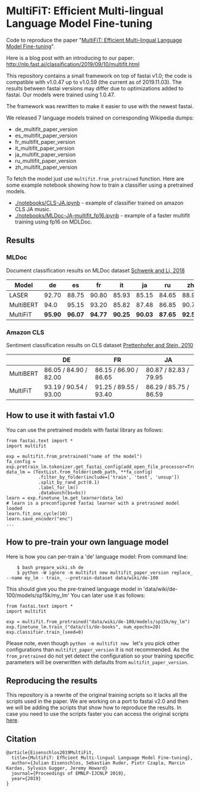 
# MultiFiT: Efficient Multi-lingual Language Model Fine-tuning
Code to reproduce the paper "[MultiFiT: Efficient Multi-lingual Language Model Fine-tuning](https://arxiv.org/abs/1909.04761)".

Here is a blog post with an introducing to our paper: http://nlp.fast.ai/classification/2019/09/10/multifit.html 

This repository contains a small framework on top of fastai v1.0; the code is compatible with v1.0.47 up to v1.0.59 (the current as of 2019.11.03). 
The results between fastai versions may differ due to optimizations added to fastai. Our models were trained using 1.0.47.

The framework was rewritten to make it easier to use with the newest fastai.

We released 7 language models trained on corresponding Wikipedia dumps:
   - de_multifit_paper_version
   - es_multifit_paper_version
   - fr_multifit_paper_version
   - it_multifit_paper_version
   - ja_multifit_paper_version
   - ru_multifit_paper_version
   - zh_multifit_paper_version
   
To fetch the model just use `multifit.from_pretrained` function. 
Here are some example notebook showing how to train a classifier using a pretrained models.
- [./notebooks/CLS-JA.ipynb](./notebooks/CLS-JA.ipynb) - example of classifier trained on amazon CLS JA music.
- [./notebooks/MLDoc-JA-multifit_fp16.ipynb](./notebooks/MLDoc-JA-multifit_fp16.ipynb) - example of a faster multifit training using fp16 on MDLDoc.

## Results
### MLDoc 
Document classification results on MLDoc dataset [Schwenk and Li, 2018](https://arxiv.org/abs/1805.09821)

| Model          |   de      |   es      |   fr      |   it      |   ja      |   ru      |   zh       |
|----------------|-----------|-----------|-----------|-----------|-----------|-----------|------------|
|LASER           |   92.70   |   88.75   |   90.80   |   85.93   |   85.15   |   84.65   |  88.98     |
| MultiBERT      |   94.0    |   95.15   |   93.20   |   85.82   |   87.48   |   86.85   |  90.72     |
| MultiFiT       | **95.90** | **96.07** | **94.77** | **90.25** | **90.03** |  **87.65**| **92.52**  |

### Amazon CLS
Sentiment classification results on CLS dataset [Prettenhofer and Stein, 2010](https://dl.acm.org/citation.cfm?doid=2036264.2036277)

|          |         DE            |          FR           |               JA     |
|----------|-----------------------|-----------------------|----------------------|
| MultiBERT| 86.05 / 84.90 / 82.00 | 86.15 / 86.90 / 86.65 | 80.87 / 82.83 / 79.95|
| MultiFiT | 93.19 / 90.54 / 93.00 | 91.25 / 89.55 / 93.40 | 86.29 / 85.75 / 86.59|


## How to use it with fastai v1.0
You can use the pretrained models with fastai library as follows:
```
from fastai.text import *
import multifit

exp = multifit.from_pretrained("name of the model")
fa_config =  exp.pretrain_lm.tokenizer.get_fastai_config(add_open_file_processor=True)
data_lm = (TextList.from_folder(imdb_path, **fa_config)
            .filter_by_folder(include=['train', 'test', 'unsup']) 
            .split_by_rand_pct(0.1)
            .label_for_lm()           
            .databunch(bs=bs))
learn = exp.finetune_lm.get_learner(data_lm)  
# learn is a preconfigured fastai learner with a pretrained model loaded
learn.fit_one_cycle(10)
learn.save_encoder("enc")
...
```

## How to pre-train your own language model
Here is how you can per-train a 'de' language model:
From command line:
```
    $ bash prepare_wiki.sh de
    $ python -W ignore -m multifit new multifit_paper_version replace_ --name my_lm - train_ --pretrain-dataset data/wiki/de-100 
```
This should give you the pre-trained language model in 'data/wiki/de-100/models/sp15k/my_lm'
You can later use it as follows:
```
from fastai.text import *
import multifit

exp = multifit.from_pretrained("data/wiki/de-100/models/sp15k/my_lm")
exp.finetune_lm.train_("data/cls/de-books", num_epochs=20)
exp.classifier.train_(seed=0)  
```

Please note, even though `python -m multifit new ` let's you pick other configurations than `multifit_paper_version` it is not recommended.
As the `from_pretrained` do not yet detect the configuration so your training specific parameters will be overwritten with 
defaults from `multifit_paper_version`.

## Reproducing the results
This repository is a rewrite of the original training scripts so it lacks all the scripts used in the paper. 
We are working on a port to fastai v2.0 and then we will be adding the scripts that show how to reproduce the results. 
In case you need to use the scripts faster you can access the original scripts [here](https://github.com/n-waves/multifit/tree/ulmfit-multilingual-original-scripts).

## Citation 
```
@article{Eisenschlos2019MultiFit,
  title={MultiFiT: Efﬁcient Multi-lingual Language Model Fine-tuning},
  author={Julian Eisenschlos, Sebastian Ruder, Piotr Czapla, Marcin Kardas, Sylvain Gugger, Jeremy Howard}
  journal={Proceedings of EMNLP-IJCNLP 2019},
  year={2019}
} 
```